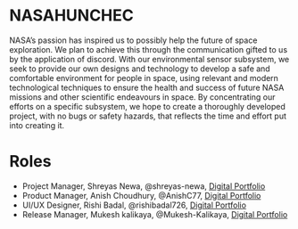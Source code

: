 # NASAHUNCHEC
NASA’s passion has inspired us to possibly help the future of space exploration. We plan to achieve this through the communication gifted to us by the application of discord. With our environmental sensor subsystem, we seek to provide our own designs and technology to develop a safe and comfortable environment for people in space, using relevant and modern technological techniques to ensure the health and success of future NASA missions and other scientific endeavours in space. By concentrating our efforts on a specific subsystem, we hope to create a thoroughly developed project, with no bugs or safety hazards, that reflects the time and effort put into creating it.

# Roles
- Project Manager, Shreyas Newa, @shreyas-newa, [Digital Portfolio](https://www.codermerlin.academy/users/shreyas-newa/Digital%20Portfolio/index.html)
- Product Manager, Anish Choudhury, @AnishC77, [Digital Portfolio](https://codermerlin.academy/users/anish-choudhury/Digital%20Portfolio/index.html)
- UI/UX Designer, Rishi Badal, @rishibadal726, [Digital Portfolio](https://codermerlin.academy/users/rishi-badal/Digital%20Portfolio/index.html)
- Release Manager, Mukesh kalikaya, @Mukesh-Kalikaya, [Digital Portfolio](https://www.codermerlin.academy/users/mukesh-kalikaya/Digital%20Portfolio/index.html)
